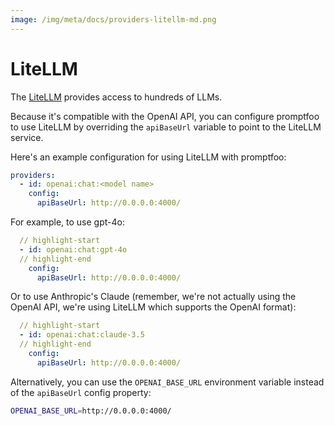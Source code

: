 ```yaml
---
image: /img/meta/docs/providers-litellm-md.png
---
```

# LiteLLM

The [LiteLLM](https://docs.litellm.ai/docs/) provides access to hundreds of LLMs.

Because it's compatible with the OpenAI API, you can configure promptfoo to use LiteLLM by overriding the `apiBaseUrl` variable to point to the LiteLLM service.

Here's an example configuration for using LiteLLM with promptfoo:

```yaml
providers:
  - id: openai:chat:<model name>
    config:
      apiBaseUrl: http://0.0.0.0:4000/
```

For example, to use gpt-4o:

```yaml
  // highlight-start
  - id: openai:chat:gpt-4o
  // highlight-end
    config:
      apiBaseUrl: http://0.0.0.0:4000/
```

Or to use Anthropic's Claude (remember, we're not actually using the OpenAI API, we're using LiteLLM which supports the OpenAI format):

```yaml
  // highlight-start
  - id: openai:chat:claude-3.5
  // highlight-end
    config:
      apiBaseUrl: http://0.0.0.0:4000/
```

Alternatively, you can use the `OPENAI_BASE_URL` environment variable instead of the `apiBaseUrl` config property:

```sh
OPENAI_BASE_URL=http://0.0.0.0:4000/
```
